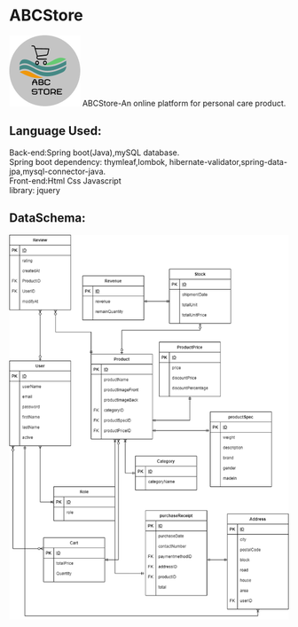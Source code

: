 # ABCStore
![](/readmeImage/icon.png)
ABCStore-An online platform for personal care product.<br>
## Language Used: <br>
Back-end:Spring boot(Java),mySQL database.<br>
Spring boot dependency: thymleaf,lombok, hibernate-validator,spring-data-jpa,mysql-connector-java.<br>
Front-end:Html Css Javascript <br>
library: jquery
## DataSchema:<br>
![](/readmeImage/database.png)

